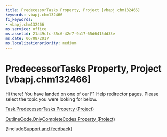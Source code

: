 ```yaml
---
title: PredecessorTasks Property, Project [vbapj.chm132466]
keywords: vbapj.chm132466
f1_keywords:
- vbapj.chm132466
ms.service: office
ms.assetid: 21a49cfc-35c6-42e7-9a17-65d6415dd33e
ms.date: 06/08/2017
ms.localizationpriority: medium
---
```



# PredecessorTasks Property, Project [vbapj.chm132466]

Hi there! You have landed on one of our F1 Help redirector pages. Please select the topic you were looking for below.

[Task.PredecessorTasks Property (Project)](https://msdn.microsoft.com/library/1d302a80-60c9-1364-c206-80d8929bb734%28Office.15%29.aspx)

[OutlineCode.OnlyCompleteCodes Property (Project)](https://msdn.microsoft.com/library/eb0b8dc2-2cb8-a86b-2711-fa4c6f215971%28Office.15%29.aspx)

[!include[Support and feedback](~/includes/feedback-boilerplate.md)]